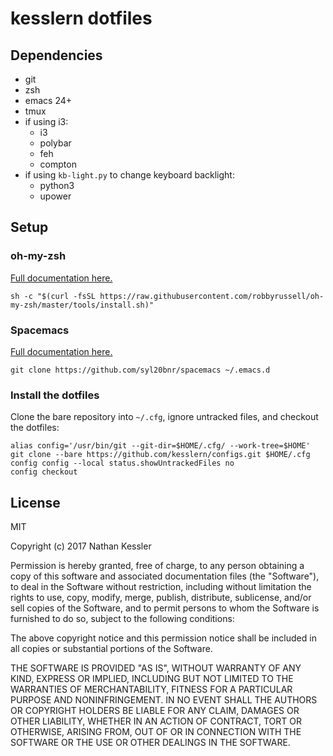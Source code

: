 # kesslern dotfiles

## Dependencies
+ git
+ zsh
+ emacs 24+
+ tmux
+ if using i3:
  + i3
  + polybar
  + feh
  + compton
+ if using `kb-light.py` to change keyboard backlight:
  + python3
  + upower

## Setup

### oh-my-zsh
[Full documentation here.](https://github.com/robbyrussell/oh-my-zsh)
```
sh -c "$(curl -fsSL https://raw.githubusercontent.com/robbyrussell/oh-my-zsh/master/tools/install.sh)"
```

### Spacemacs
[Full documentation here.](https://github.com/syl20bnr/spacemacs)
```
git clone https://github.com/syl20bnr/spacemacs ~/.emacs.d
```

### Install the dotfiles
Clone the bare repository into `~/.cfg`, ignore untracked files, and checkout the dotfiles:
```
alias config='/usr/bin/git --git-dir=$HOME/.cfg/ --work-tree=$HOME'
git clone --bare https://github.com/kesslern/configs.git $HOME/.cfg
config config --local status.showUntrackedFiles no
config checkout
```

## License

MIT

Copyright (c) 2017 Nathan Kessler

Permission is hereby granted, free of charge, to any person obtaining a copy
of this software and associated documentation files (the "Software"), to deal
in the Software without restriction, including without limitation the rights
to use, copy, modify, merge, publish, distribute, sublicense, and/or sell
copies of the Software, and to permit persons to whom the Software is
furnished to do so, subject to the following conditions:

The above copyright notice and this permission notice shall be included in all
copies or substantial portions of the Software.

THE SOFTWARE IS PROVIDED "AS IS", WITHOUT WARRANTY OF ANY KIND, EXPRESS OR
IMPLIED, INCLUDING BUT NOT LIMITED TO THE WARRANTIES OF MERCHANTABILITY,
FITNESS FOR A PARTICULAR PURPOSE AND NONINFRINGEMENT. IN NO EVENT SHALL THE
AUTHORS OR COPYRIGHT HOLDERS BE LIABLE FOR ANY CLAIM, DAMAGES OR OTHER
LIABILITY, WHETHER IN AN ACTION OF CONTRACT, TORT OR OTHERWISE, ARISING FROM,
OUT OF OR IN CONNECTION WITH THE SOFTWARE OR THE USE OR OTHER DEALINGS IN THE
SOFTWARE.
